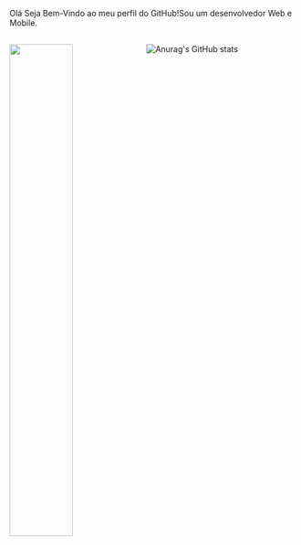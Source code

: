 Olá Seja Bem-Vindo ao meu perfil do GitHub!Sou um desenvolvedor Web e Mobile.

##

![Anurag's GitHub stats](https://github-readme-stats.vercel.app/api?username=lucaswebninja&theme=algolia&show_icons=true)
<img align="left" width="47%" src="https://github-readme-stats.vercel.app/api/top-langs/?username=lucaswebninja&layout=compact" />

